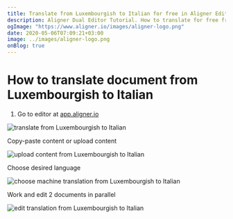 ```yaml
---
title: Translate from Luxembourgish to Italian for free in Aligner Editor
description: Aligner Dual Editor Tutorial. How to translate for free from Luxembourgish to Italian. Aligner is multilingual document management platform. 
ogImage: "https://www.aligner.io/images/aligner-logo.png"
date: 2020-05-06T07:09:21+03:00
image: ../images/aligner-logo.png
onBlog: true
---
```


# How to translate document from Luxembourgish to Italian

1. Go to editor at [app.aligner.io](https://app.aligner.io "Aligner App web page")

![translate from Luxembourgish to Italian](../aligner-blank-editor.png "translate from Luxembourgish to Italian")

Copy-paste content or upload content

![upload content from Luxembourgish to Italian](../aligner-uploaded-document.png "upload content from Luxembourgish to Italian")

Choose desired language

![choose machine translation from Luxembourgish to Italian](../aligner-language-dropdown.png "choose machine translation from Luxembourgish to Italian")

Work and edit 2 documents in parallel

![edit translation from Luxembourgish to Italian](../aligner-double-sitded-editor.png "edit translation from Luxembourgish to Italian")

